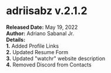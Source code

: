 # adriisabz v.2.1.2
**Released Date:** May 19, 2022 \
**Author:** Adriano Sabanal Jr. \
**Details:** \
**1.** Added Profile Links\
**2.** Updated Resume Form\
**3.** Updated "watchr" website description\
**4.** Removed Discord from Contacts
